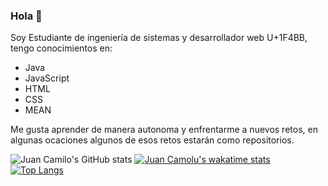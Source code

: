 ### Hola  👋

Soy Estudiante de ingeniería de sistemas y desarrollador web U+1F4BB, tengo conocimientos en:
<ul>
  <li>Java</li>
  <li>JavaScript</li>
  <li>HTML</i></li>
  <li>CSS</li>
  <li>MEAN</li>
</ul>



Me gusta aprender de manera autonoma y enfrentarme a nuevos retos, en algunas ocaciones algunos de esos retos estarán como repositorios.

![Juan Camilo's GitHub stats](https://github-readme-stats.vercel.app/api?username=Juan-CamiloF&show_icons=true&theme=radical)
[![Juan Camolu's wakatime stats](https://github-readme-stats.vercel.app/api/wakatime?username=JuanCamiloF)](https://github.com/anuraghazra/github-readme-stats)
[![Top Langs](https://github-readme-stats.vercel.app/api/top-langs/?username=Juan-CamiloF)](https://github.com/anuraghazra/github-readme-stats)

